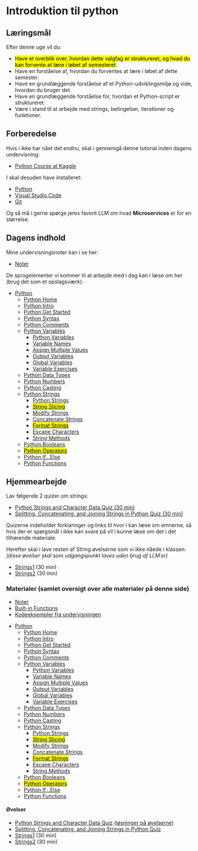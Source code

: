 # Introduktion til python

## Læringsmål

Efter denne uge vil du:

- <mark>Have et overblik over, hvordan dette valgfag er struktureret, og hvad du kan forvente at lære i løbet af semesteret</mark>.
- Have en forståelse af, hvordan du forventes at lære i løbet af dette semester.
- Have en grundlæggende forståelse af et Python-udviklingsmiljø og vide, hvordan du bruger det.
- Have en grundlæggende forståelse for, hvordan et Python-script er struktureret.
- Være i stand til at arbejde med strings, betingelser, iterationer og funktioner.

## Forberedelse
Hvis i ikke har nået det endnu, skal i gennemgå denne tutorial inden dagens undervisning:
 
* [Python Course at Kaggle](https://www.kaggle.com/code/colinmorris/hello-python)

I skal desuden have installeret: 
* [Python](https://www.python.org/downloads/)
* [Visual Studio Code](https://code.visualstudio.com/)
* [Git](https://git-scm.com/downloads)

Og så må i gerne spørge jeres favorit LLM om hvad **Microservices** er for en størrelse.

## Dagens indhold
Mine undervisningsnoter kan i se her:

* [Noter](materialer/notes/notes_python_1.html)

De sprogelementer vi kommer til at arbejde med i dag kan i læse om her (brug det som et opslagsværk):


- [Python](https://www.w3schools.com/python/default.asp)
  - [Python Home](https://www.w3schools.com/python/default.asp)
  - [Python Intro](https://www.w3schools.com/python/python_intro.asp)
  - [Python Get Started](https://www.w3schools.com/python/python_getstarted.asp)
  - [Python Syntax](https://www.w3schools.com/python/python_syntax.asp)
  - [Python Comments](https://www.w3schools.com/python/python_comments.asp)
  - [Python Variables](https://www.w3schools.com/python/python_variables.asp)
    - [Python Variables](https://www.w3schools.com/python/python_variables.asp)
    - [Variable Names](https://www.w3schools.com/python/python_variables_names.asp)
    - [Assign Multiple Values](https://www.w3schools.com/python/python_variables_multiple.asp)
    - [Output Variables](https://www.w3schools.com/python/python_variables_output.asp)
    - [Global Variables](https://www.w3schools.com/python/python_variables_global.asp)
    - [Variable Exercises](https://www.w3schools.com/python/python_variables_exercises.asp)
  - [Python Data Types](https://www.w3schools.com/python/python_datatypes.asp)
  - [Python Numbers](https://www.w3schools.com/python/python_numbers.asp)
  - [Python Casting](https://www.w3schools.com/python/python_casting.asp)
  - [Python Strings](https://www.w3schools.com/python/python_strings.asp)
    - [Python Strings](https://www.w3schools.com/python/python_strings.asp)
    - [<mark>String Slicing</mark>](https://www.w3schools.com/python/python_strings_slicing.asp)
    - [Modify Strings](https://www.w3schools.com/python/python_strings_modify.asp)
    - [Concatenate Strings](https://www.w3schools.com/python/python_strings_concatenate.asp)
    - [<mark>Format Strings</mark>](https://www.w3schools.com/python/python_strings_format.asp)
    - [Escape Characters](https://www.w3schools.com/python/python_strings_escape.asp)
    - [String Methods](https://www.w3schools.com/python/python_strings_methods.asp)
  - [Python Booleans](https://www.w3schools.com/python/python_booleans.asp)
  - [<mark>Python Operators</mark>](https://www.w3schools.com/python/python_operators.asp)
  - [Python If...Else](https://www.w3schools.com/python/python_conditions.asp)
  - [Python Functions](https://www.w3schools.com/python/python_functions.asp)

## Hjemmearbejde

Lav følgende 2 quizer om strings: 

* [Python Strings and Character Data Quiz (30 min)](https://realpython.com/quizzes/python-strings/)
* [Splitting, Concatenating, and Joining Strings in Python Quiz (30 min)](https://realpython.com/quizzes/python-split-strings/)  

Quizerne indeholder forklaringer og links til hvor i kan læse om emnerne, så hvis der er spørgsmål i ikke kan svare på vil i kunne læse om det i det tilhørende materiale. 

Herefter skal i lave resten af String øvelserne som vi ikke nåede i klassen:    
_(disse øvelser skal som udgangspunkt laves uden brug af LLM´er)_

* [Strings1](https://github.com/ITAKEA/kode_fra_undervisning_e24/blob/master/python1/exercises/string1.ipynb) (30 min)
* [Strings2](https://github.com/ITAKEA/kode_fra_undervisning_e24/blob/master/python1/exercises/string2.ipynb) (30 min)

### Materialer (samlet oversigt over alle materialer på denne side)

* [Noter](https://github.com/ITAKEA/kode_fra_undervisning_e24/blob/master/python1/noter_fra_undervisningen/notes_python_1.ipynb)
* [Built-in Functions](https://docs.python.org/3/library/functions.html)
* [Kodeeksempler fra undervisningen](https://github.com/ITAKEA/kode_fra_undervisning_e24)

- [Python](https://www.w3schools.com/python/default.asp)
  - [Python Home](https://www.w3schools.com/python/default.asp)
  - [Python Intro](https://www.w3schools.com/python/python_intro.asp)
  - [Python Get Started](https://www.w3schools.com/python/python_getstarted.asp)
  - [Python Syntax](https://www.w3schools.com/python/python_syntax.asp)
  - [Python Comments](https://www.w3schools.com/python/python_comments.asp)
  - [Python Variables](https://www.w3schools.com/python/python_variables.asp)
    - [Python Variables](https://www.w3schools.com/python/python_variables.asp)
    - [Variable Names](https://www.w3schools.com/python/python_variables_names.asp)
    - [Assign Multiple Values](https://www.w3schools.com/python/python_variables_multiple.asp)
    - [Output Variables](https://www.w3schools.com/python/python_variables_output.asp)
    - [Global Variables](https://www.w3schools.com/python/python_variables_global.asp)
    - [Variable Exercises](https://www.w3schools.com/python/python_variables_exercises.asp)
  - [Python Data Types](https://www.w3schools.com/python/python_datatypes.asp)
  - [Python Numbers](https://www.w3schools.com/python/python_numbers.asp)
  - [Python Casting](https://www.w3schools.com/python/python_casting.asp)
  - [Python Strings](https://www.w3schools.com/python/python_strings.asp)
    - [Python Strings](https://www.w3schools.com/python/python_strings.asp)
    - [<mark>String Slicing</mark>](https://www.w3schools.com/python/python_strings_slicing.asp)
    - [Modify Strings](https://www.w3schools.com/python/python_strings_modify.asp)
    - [Concatenate Strings](https://www.w3schools.com/python/python_strings_concatenate.asp)
    - [<mark>Format Strings</mark>](https://www.w3schools.com/python/python_strings_format.asp)
    - [Escape Characters](https://www.w3schools.com/python/python_strings_escape.asp)
    - [String Methods](https://www.w3schools.com/python/python_strings_methods.asp)
  - [Python Booleans](https://www.w3schools.com/python/python_booleans.asp)
  - [<mark>Python Operators</mark>](https://www.w3schools.com/python/python_operators.asp)
  - [Python If...Else](https://www.w3schools.com/python/python_conditions.asp)
  - [Python Functions](https://www.w3schools.com/python/python_functions.asp)


<!-- 
* [If, Then, Else in Python || Python Tutorial || Learn Python Programming](https://www.youtube.com/watch?v=f4KOjWS_KZs&list=PLi01XoE8jYohWFPpC17Z-wWhPOSuh8Er-&index=11)   

-->

#### Øvelser

* [Python Strings and Character Data Quiz](https://realpython.com/quizzes/python-strings/) [(løsninger på øvelserne)](https://github.com/ITAKEA/kode_fra_undervisning_e24/tree/master/python1/exercises/solutions)
* [Splitting, Concatenating, and Joining Strings in Python Quiz](https://realpython.com/quizzes/python-split-strings/)  
* [Strings1](https://github.com/ITAKEA/kode_fra_undervisning_e24/blob/master/python1/exercises/string1.ipynb) (30 min)
* [Strings2](https://github.com/ITAKEA/kode_fra_undervisning_e24/blob/master/python1/exercises/string2.ipynb) (30 min)
